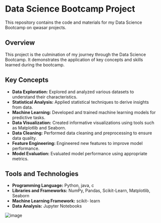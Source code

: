 # Data Science Bootcamp Project

This repository contains the code and materials for my Data Science Bootcamp on qwasar projects.

## Overview

This project is the culmination of my journey through the Data Science Bootcamp. It demonstrates the application of key concepts and skills learned during the bootcamp.

## Key Concepts

- **Data Exploration:** Explored and analyzed various datasets to understand their characteristics.
- **Statistical Analysis:** Applied statistical techniques to derive insights from data.
- **Machine Learning:** Developed and trained machine learning models for predictive tasks.
- **Data Visualization:** Created informative visualizations using tools such as Matplotlib and Seaborn.
- **Data Cleaning:** Performed data cleaning and preprocessing to ensure data quality.
- **Feature Engineering:** Engineered new features to improve model performance.
- **Model Evaluation:** Evaluated model performance using appropriate metrics.


## Tools and Technologies

- **Programming Language:** Python, java, c
- **Libraries and Frameworks:** NumPy, Pandas, Scikit-Learn, Matplotlib, Seaborn
- **Machine Learning Framework:** scikit- learn
- **Data Analysis:** Jupyter Notebooks

![image](https://github.com/Rawlingsofficial/Data-Science-on-Qwasar-platform/assets/118646636/55c9e557-5c1e-4f79-891c-3a4b8667ac7e)

